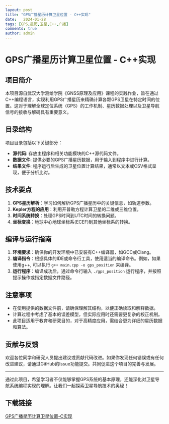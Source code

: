 ```yaml
---
layout: post
title: "GPS广播星历计算卫星位置 - C++实现"
date:   2024-01-28
tags: [GPS,星历,卫星,C++,广播]
comments: true
author: admin
---
```

# GPS广播星历计算卫星位置 - C++实现

## 项目简介

本项目源自武汉大学测绘学院《GNSS原理及应用》课程的实践作业，旨在通过C++编程语言，实现利用GPS广播星历来精确计算各颗GPS卫星在特定时间的位置。这对于理解全球定位系统（GPS）的工作机制、星历数据处理以及卫星导航信号的接收与解码具有重要意义。

## 目录结构

项目目录包括以下关键部分：

- **源代码**: 存放主程序和相关功能模块的C++源代码文件。
- **数据文件**: 提供必要的GPS广播星历数据，用于输入到程序中进行计算。
- **结果文件**: 程序运行后生成的卫星位置计算结果，通常以文本或CSV格式呈现，便于分析比对。

## 技术要点

1. **GPS星历解析**：学习如何解析GPS广播星历中的关键信息，如轨道参数。
2. **Kepler方程的应用**：利用开普勒方程计算卫星的二维或三维位置。
3. **时间系统转换**：处理GPS时间到UTC时间的转换问题。
4. **坐标变换**：地球中心地球坐标系(ECEF)到其他坐标系的转换。

## 编译与运行指南

1. **环境要求**：确保你的开发环境中已安装有C++编译器，如GCC或Clang。
2. **编译指令**：根据具体的IDE或命令行工具，使用适当的编译命令。例如，如果使用g++, 可以执行 `g++ main.cpp -o gps_position` 来编译。
3. **运行程序**：编译成功后，通过命令行输入 `./gps_position` 运行程序，并按照提示操作或指定数据文件路径。

## 注意事项

- 在使用提供的数据文件前，请确保理解其结构，以便正确读取和解释数据。
- 计算过程中考虑了基本的误差模型，但实际应用时还需要更复杂的校正机制。
- 此项目适用于教育和研究目的，对于高精度应用，需结合更为详细的星历数据和算法。

## 贡献与反馈

欢迎各位同学和研究人员提出建议或贡献代码改进。如果你发现任何错误或有任何改进建议，请通过GitHub的Issue功能提交。共同促进这个项目的完善与发展。

---

通过此项目，希望学习者不仅能够掌握GPS系统的基本原理，还能深化对卫星导航系统编程实现的理解。让我们一起探索卫星导航技术的奥秘！

## 下载链接

[GPS广播星历计算卫星位置-C实现](https://pan.quark.cn/s/94cf1aff8212)